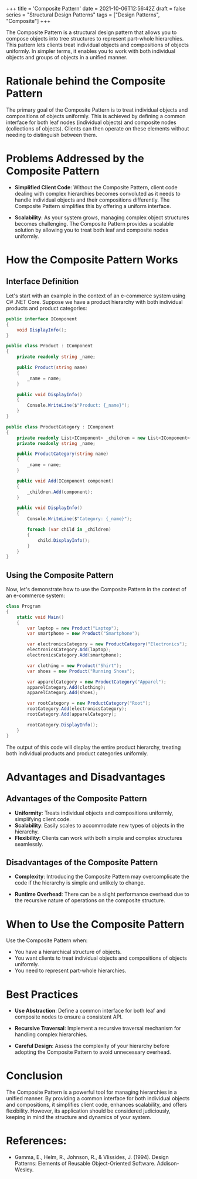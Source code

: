 +++
title = 'Composite Pattern'
date = 2021-10-06T12:56:42Z
draft = false
series = "Structural Design Patterns"
tags = ["Design Patterns", "Composite"]
+++

The Composite Pattern is a structural design pattern that allows you to compose objects into tree structures to represent part-whole hierarchies. This pattern lets clients treat individual objects and compositions of objects uniformly. In simpler terms, it enables you to work with both individual objects and groups of objects in a unified manner.

# Rationale behind the Composite Pattern

The primary goal of the Composite Pattern is to treat individual objects and compositions of objects uniformly. This is achieved by defining a common interface for both leaf nodes (individual objects) and composite nodes (collections of objects). Clients can then operate on these elements without needing to distinguish between them.

# Problems Addressed by the Composite Pattern

- **Simplified Client Code**: Without the Composite Pattern, client code dealing with complex hierarchies becomes convoluted as it needs to handle individual objects and their compositions differently. The Composite Pattern simplifies this by offering a uniform interface.

- **Scalability**: As your system grows, managing complex object structures becomes challenging. The Composite Pattern provides a scalable solution by allowing you to treat both leaf and composite nodes uniformly.

# How the Composite Pattern Works

## Interface Definition

Let's start with an example in the context of an e-commerce system using C# .NET Core. Suppose we have a product hierarchy with both individual products and product categories:

```csharp
public interface IComponent
{
    void DisplayInfo();
}

public class Product : IComponent
{
    private readonly string _name;

    public Product(string name)
    {
        _name = name;
    }

    public void DisplayInfo()
    {
        Console.WriteLine($"Product: {_name}");
    }
}

public class ProductCategory : IComponent
{
    private readonly List<IComponent> _children = new List<IComponent>();
    private readonly string _name;

    public ProductCategory(string name)
    {
        _name = name;
    }

    public void Add(IComponent component)
    {
        _children.Add(component);
    }

    public void DisplayInfo()
    {
        Console.WriteLine($"Category: {_name}");

        foreach (var child in _children)
        {
            child.DisplayInfo();
        }
    }
}
```

## Using the Composite Pattern

Now, let's demonstrate how to use the Composite Pattern in the context of an e-commerce system:

```csharp
class Program
{
    static void Main()
    {
        var laptop = new Product("Laptop");
        var smartphone = new Product("Smartphone");

        var electronicsCategory = new ProductCategory("Electronics");
        electronicsCategory.Add(laptop);
        electronicsCategory.Add(smartphone);

        var clothing = new Product("Shirt");
        var shoes = new Product("Running Shoes");

        var apparelCategory = new ProductCategory("Apparel");
        apparelCategory.Add(clothing);
        apparelCategory.Add(shoes);

        var rootCategory = new ProductCategory("Root");
        rootCategory.Add(electronicsCategory);
        rootCategory.Add(apparelCategory);

        rootCategory.DisplayInfo();
    }
}
```

The output of this code will display the entire product hierarchy, treating both individual products and product categories uniformly.

# Advantages and Disadvantages

## Advantages of the Composite Pattern

- **Uniformity**: Treats individual objects and compositions uniformly, simplifying client code.
- **Scalability**: Easily scales to accommodate new types of objects in the hierarchy.
- **Flexibility**: Clients can work with both simple and complex structures seamlessly.

## Disadvantages of the Composite Pattern

- **Complexity**: Introducing the Composite Pattern may overcomplicate the code if the hierarchy is simple and unlikely to change.

- **Runtime Overhead**: There can be a slight performance overhead due to the recursive nature of operations on the composite structure.

# When to Use the Composite Pattern

Use the Composite Pattern when:

- You have a hierarchical structure of objects.
- You want clients to treat individual objects and compositions of objects uniformly.
- You need to represent part-whole hierarchies.

# Best Practices

- **Use Abstraction**: Define a common interface for both leaf and composite nodes to ensure a consistent API.

- **Recursive Traversal**: Implement a recursive traversal mechanism for handling complex hierarchies.

- **Careful Design**: Assess the complexity of your hierarchy before adopting the Composite Pattern to avoid unnecessary overhead.

# Conclusion

The Composite Pattern is a powerful tool for managing hierarchies in a unified manner. By providing a common interface for both individual objects and compositions, it simplifies client code, enhances scalability, and offers flexibility. However, its application should be considered judiciously, keeping in mind the structure and dynamics of your system.

# References:

- Gamma, E., Helm, R., Johnson, R., & Vlissides, J. (1994). Design Patterns: Elements of Reusable Object-Oriented Software. Addison-Wesley.
